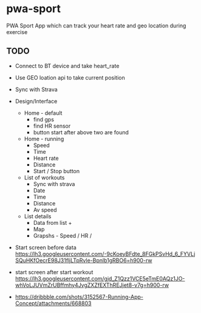 # pwa-sport

PWA Sport App which can track your heart rate and geo location  during exercise

## TODO
- Connect to BT device and take heart_rate
- Use GEO loation api to take current position
- Sync with Strava
- Design/Interface
  - Home - default
    - find gps
    - find HR sensor
    - button start after above two are found
  - Home - running
    - Speed
    - Time
    - Heart rate
    - Distance
    - Start / Stop button
  - List of workouts
    - Sync with strava
    - Date
    - Time
    - Distance
    - Av speed
  - List details
    - Data from list +
    - Map
    - Grapshs - Speed / HR /


- Start screen before data
https://lh3.googleusercontent.com/-9cKoeyBFdte_8FGkPSvHd_6_FYVLjSQuHKfOecrE98J31fljLTpRvle-Bpnlb1gRBO6=h900-rw

- start screen after start workout
  https://lh3.googleusercontent.com/gjd_Z1Qzz1VCE5eTmE0AQz1JO-whVoLJUVmZrUBffmhy4JvgZXZfEXThREJjet8-v7g=h900-rw

- https://dribbble.com/shots/3152567-Running-App-Concept/attachments/668803

